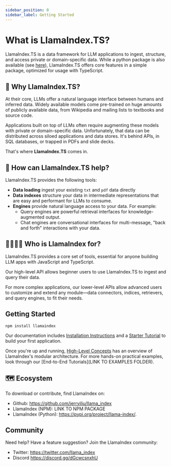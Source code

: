 ```yaml
---
sidebar_position: 0
sidebar_label: Getting Started
---
```


# What is LlamaIndex.TS?

LlamaIndex.TS is a data framework for LLM applications to ingest, structure, and access private or domain-specific data. While a python package is also available (see [here](https://gpt-index.readthedocs.io/en/latest/)), LlamaIndex.TS offers core features in a simple package, optimized for usage with TypeScript.

## 🚀 Why LlamaIndex.TS?

At their core, LLMs offer a natural language interface between humans and inferred data. Widely available models come pre-trained on huge amounts of publicly available data, from Wikipedia and mailing lists to textbooks and source code.

Applications built on top of LLMs often require augmenting these models with private or domain-specific data. Unfortunately, that data can be distributed across siloed applications and data stores. It's behind APIs, in SQL databases, or trapped in PDFs and slide decks.

That's where **LlamaIndex.TS** comes in.

## 🦙 How can LlamaIndex.TS help?

LlamaIndex.TS provides the following tools:

- **Data loading** ingest your existing `txt` and `pdf` data directly
- **Data indexes** structure your data in intermediate representations that are easy and performant for LLMs to consume.
- **Engines** provide natural language access to your data. For example:
  - Query engines are powerful retrieval interfaces for knowledge-augmented output.
  - Chat engines are conversational interfaces for multi-message, "back and forth" interactions with your data.

## 👨‍👩‍👧‍👦 Who is LlamaIndex for?

LlamaIndex.TS provides a core set of tools, essential for anyone building LLM apps with JavaScript and TypeScript.

Our high-level API allows beginner users to use LlamaIndex.TS to ingest and query their data.

For more complex applications, our lower-level APIs allow advanced users to customize and extend any module—data connectors, indices, retrievers, and query engines, to fit their needs.

## Getting Started
`npm install llamaindex`

Our documentation includes [Installation Instructions](./installation.md) and a [Starter Tutorial](./starter.md) to build your first application.

Once you're up and running, [High-Level Concepts](./concepts.md) has an overview of LlamaIndex's modular architecture. For more hands-on practical examples, look through our [End-to-End Tutorials](LINK TO EXAMPLES FOLDER).

## 🗺️ Ecosystem

To download or contribute, find LlamaIndex on:

- Github: https://github.com/jerryjliu/llama_index
- LlamaIndex (NPM): LINK TO NPM PACKAGE
- LlamaIndex (Python): https://pypi.org/project/llama-index/.

## Community

Need help? Have a feature suggestion? Join the LlamaIndex community:

- Twitter: https://twitter.com/llama_index
- Discord https://discord.gg/dGcwcsnxhU
